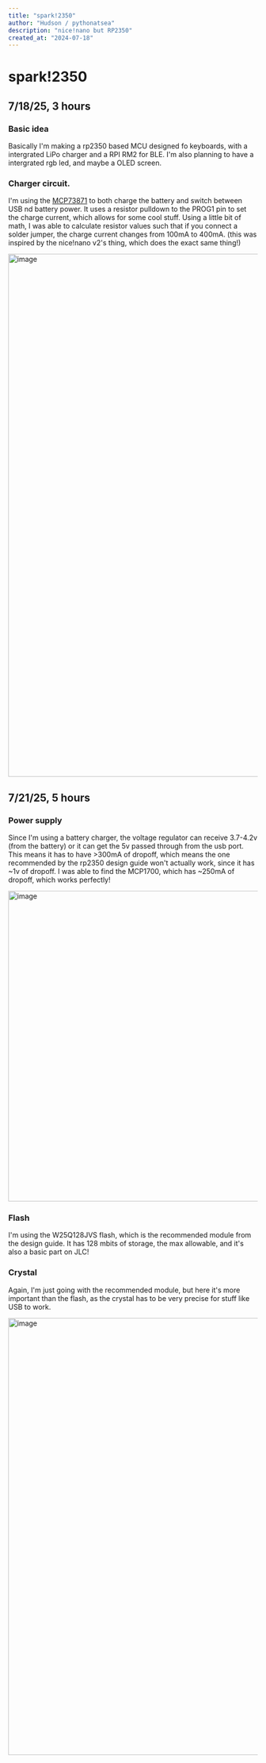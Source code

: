 ```yaml
---
title: "spark!2350"
author: "Hudson / pythonatsea"
description: "nice!nano but RP2350"
created_at: "2024-07-18"
---
```


# spark!2350

## 7/18/25, 3 hours

### Basic idea

Basically I'm making a rp2350 based MCU designed fo keyboards, with a intergrated LiPo charger and a RPI RM2 for BLE. I'm also planning to have a intergrated rgb led, and maybe a OLED screen.

### Charger circuit.

I'm using the [MCP73871](https://www.microchip.com/en-us/product/MCP73871) to both charge the battery and switch between USB nd battery power. It uses a resistor pulldown to the PROG1 pin to set the charge current, which allows for some cool stuff. Using a little bit of math, I was able to calculate resistor values such that if you connect a solder jumper, the charge current changes from 100mA to 400mA. (this was inspired by the nice!nano v2's thing, which does the exact same thing!)

<img width="1573" height="1054" alt="image" src="https://github.com/user-attachments/assets/d897e4da-35e3-43e2-871e-34118503cecb" />

## 7/21/25, 5 hours

### Power supply

Since I'm using a battery charger, the voltage regulator can receive 3.7-4.2v (from the battery) or it can get the 5v passed through from the usb port. This means it has to have >300mA of dropoff, which means the one recommended by the rp2350 design guide won't actually work, since it has ~1v of dropoff. I was able to find the MCP1700, which has ~250mA of dropoff, which works perfectly!

<img width="1447" height="626" alt="image" src="https://github.com/user-attachments/assets/53f3b8e5-b647-4b91-9a00-168e849e7c3b" />

### Flash

I'm using the W25Q128JVS flash, which is the recommended module from the design guide. It has 128 mbits of storage, the max allowable, and it's also a basic part on JLC!

### Crystal

Again, I'm just going with the recommended module, but here it's more important than the flash, as the crystal has to be very precise for stuff like USB to work.

<img width="821" height="881" alt="image" src="https://github.com/user-attachments/assets/e55b1239-b6c8-4a53-a100-91d33f860e61" />
